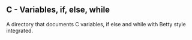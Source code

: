 ## C - Variables, if, else, while
A directory that documents C variables, if else and while with Betty style integrated.
